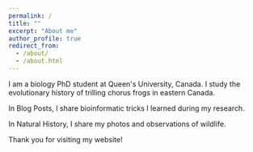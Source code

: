 ```yaml
---
permalink: /
title: ""
excerpt: "About me"
author_profile: true
redirect_from: 
  - /about/
  - /about.html
---
```


I am a biology PhD student at Queen's University, Canada. I study the evolutionary history of trilling chorus frogs in eastern Canada. 

In Blog Posts, I share bioinformatic tricks I learned during my research.

In Natural History, I share my photos and observations of wildlife. 

Thank you for visiting my website! 
